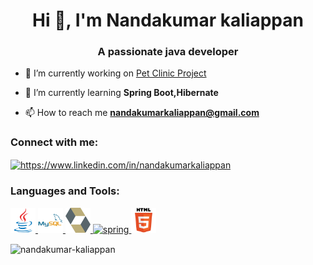 <h1 align="center">Hi 👋, I'm Nandakumar kaliappan</h1>
<h3 align="center">A passionate java developer</h3>

- 🔭 I’m currently working on [Pet Clinic Project](https://github.com/nandakumar-kaliappan/spring-petclinic)

- 🌱 I’m currently learning **Spring Boot,Hibernate**

- 📫 How to reach me **nandakumarkaliappan@gmail.com**

<h3 align="left">Connect with me:</h3>
<p align="left">
<a href="https://linkedin.com/in/https://www.linkedin.com/in/nandakumarkaliappan" target="blank"><img align="center" src="https://raw.githubusercontent.com/rahuldkjain/github-profile-readme-generator/master/src/images/icons/Social/linked-in-alt.svg" alt="https://www.linkedin.com/in/nandakumarkaliappan" height="30" width="40" /></a>
</p>

<h3 align="left">Languages and Tools:</h3>
<p align="left">  <a href="https://www.java.com" target="_blank" rel="noreferrer"> <img src="https://raw.githubusercontent.com/devicons/devicon/master/icons/java/java-original.svg" alt="java" width="40" height="40"/> </a> <a href="https://www.mysql.com/" target="_blank" rel="noreferrer"> <img src="https://raw.githubusercontent.com/devicons/devicon/master/icons/mysql/mysql-original-wordmark.svg" alt="mysql" width="40" height="40"/> </a></a> <a href="https://hibernate.org/" target="_blank" rel="noreferrer"> <img src="https://github.com/nandakumar-kaliappan/nandakumar-kaliappan/blob/main/src/hibernate.png" alt="hibernate" width="40" height="40"/> </a><a href="https://spring.io/" target="_blank" rel="noreferrer"> <img src="https://www.vectorlogo.zone/logos/springio/springio-icon.svg" alt="spring" width="40" height="40"/> </a><a href="https://www.w3.org/html/" target="_blank" rel="noreferrer"> <img src="https://raw.githubusercontent.com/devicons/devicon/master/icons/html5/html5-original-wordmark.svg" alt="html5" width="40" height="40"/> </a> </p>

<p><img align="center" src="https://github-readme-stats.vercel.app/api/top-langs?username=nandakumar-kaliappan&show_icons=true&locale=en&layout=compact" alt="nandakumar-kaliappan" /></p>
